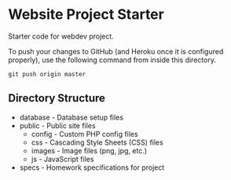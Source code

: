 # Website Project Starter
Starter code for webdev project.

To push your changes to GitHub (and Heroku once it is configured properly), use the 
following command from inside this directory.

```
git push origin master
```

## Directory Structure
* database - Database setup files 
* public - Public site files
  * config - Custom PHP config files
  * css - Cascading Style Sheets (CSS) files
  * images - Image files (png, jpg, etc.)
  * js - JavaScript files
* specs - Homework specifications for project
